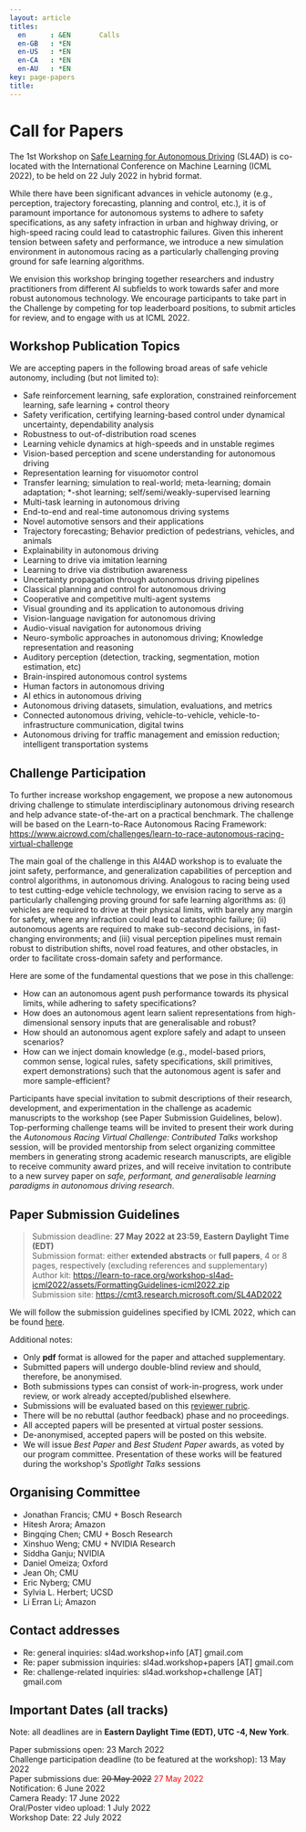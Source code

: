 ```yaml
---
layout: article
titles:
  en      : &EN       Calls
  en-GB   : *EN
  en-US   : *EN
  en-CA   : *EN
  en-AU   : *EN
key: page-papers
title:
---
```


<style>
.article__header h1 {
    display: none;
}
</style>

# Call for Papers

<p>The 1st Workshop on <a href="https://learn-to-race.org/workshop-sl4ad-icml2022/" target="_blank">Safe Learning for Autonomous Driving</a> (SL4AD) is co-located with the International Conference on Machine Learning (ICML 2022), to be held on 22 July 2022 in hybrid format.</p>

While there have been significant advances in vehicle autonomy (e.g., perception, trajectory forecasting, planning and control, etc.), it is of paramount importance for autonomous systems to adhere to safety specifications, as any safety infraction in urban and highway driving, or high-speed racing could lead to catastrophic failures. Given this inherent tension between safety and performance, we introduce a new simulation environment in autonomous racing as a particularly challenging proving ground for safe learning algorithms.<br>

We envision this workshop bringing together researchers and industry practitioners from different AI subfields to work towards safer and more robust autonomous technology. We encourage participants to take part in the Challenge by competing for top leaderboard positions, to submit articles for review, and to engage with us at ICML 2022.

## Workshop Publication Topics

We are accepting papers in the following broad areas of safe vehicle autonomy, including (but not limited to):

- Safe reinforcement learning, safe exploration, constrained reinforcement learning, safe learning + control theory
- Safety verification, certifying learning-based control under dynamical uncertainty, dependability analysis
- Robustness to out-of-distribution road scenes
- Learning vehicle dynamics at high-speeds and in unstable regimes
- Vision-based perception and scene understanding for autonomous driving
- Representation learning for visuomotor control
- Transfer learning; simulation to real-world; meta-learning; domain adaptation; *-shot learning; self/semi/weakly-supervised learning
- Multi-task learning in autonomous driving
- End-to-end and real-time autonomous driving systems
- Novel automotive sensors and their applications
- Trajectory forecasting; Behavior prediction of pedestrians, vehicles, and animals
- Explainability in autonomous driving
- Learning to drive via imitation learning
- Learning to drive via distribution awareness
- Uncertainty propagation through autonomous driving pipelines
- Classical planning and control for autonomous driving
- Cooperative and competitive multi-agent systems
- Visual grounding and its application to autonomous driving
- Vision-language navigation for autonomous driving
- Audio-visual navigation for autonomous driving
- Neuro-symbolic approaches in autonomous driving; Knowledge representation and reasoning
- Auditory perception (detection, tracking, segmentation, motion estimation, etc)
- Brain-inspired autonomous control systems
- Human factors in autonomous driving
- AI ethics in autonomous driving
- Autonomous driving datasets, simulation, evaluations, and metrics
- Connected autonomous driving, vehicle-to-vehicle, vehicle-to-infrastructure communication, digital twins
- Autonomous driving for traffic management and emission reduction; intelligent transportation systems

## Challenge Participation

To further increase workshop engagement, we propose a new autonomous driving challenge to stimulate interdisciplinary autonomous driving research and help advance state-of-the-art on a practical benchmark. The challenge will be based on the Learn-to-Race Autonomous Racing Framework: <a href="https://www.aicrowd.com/challenges/learn-to-race-autonomous-racing-virtual-challenge" target="_blank">https://www.aicrowd.com/challenges/learn-to-race-autonomous-racing-virtual-challenge</a>

The main goal of the challenge in this AI4AD workshop is to evaluate the joint safety, performance, and generalization capabilities of perception and control algorithms, in autonomous driving. Analogous to racing being used to test cutting-edge vehicle technology, we envision racing to serve as a particularly challenging proving ground for safe learning algorithms as: (i) vehicles are required to drive at their physical limits, with barely any margin for safety, where any infraction could lead to catastrophic failure; (ii) autonomous agents are required to make sub-second decisions, in fast-changing environments; and (iii) visual perception pipelines must remain robust to distribution shifts, novel road features, and other obstacles, in order to facilitate cross-domain safety and performance.

Here are some of the fundamental questions that we pose in this challenge:
- How can an autonomous agent push performance towards its physical limits, while adhering to safety specifications?
- How does an autonomous agent learn salient representations from high-dimensional sensory inputs that are generalisable and robust?
- How should an autonomous agent explore safely and adapt to unseen scenarios?
- How can we inject domain knowledge (e.g., model-based priors, common sense, logical rules, safety specifications, skill primitives, expert demonstrations) such that the autonomous agent is safer and more sample-efficient?

Participants have special invitation to submit descriptions of their research, development, and experimentation in the challenge as academic manuscripts to the workshop (see Paper Submission Guidelines, below). Top-performing challenge teams will be invited to present their work during the <i>Autonomous Racing Virtual Challenge: Contributed Talks</i> workshop session, will be provided mentorship from select organizing committee members in generating strong academic research manuscripts, are eligible to receive community award prizes, and will receive invitation to contribute to a new survey paper on <i>safe, performant, and generalisable learning paradigms in autonomous driving research</i>.

## Paper Submission Guidelines

> Submission deadline: <b>27 May 2022 at 23:59, Eastern Daylight Time (EDT)</b><br>
> Submission format: either <b>extended abstracts</b> or <b>full papers</b>, 4 or 8 pages, respectively (excluding references and supplementary)<br>
> Author kit: <a href="https://learn-to-race.org/workshop-sl4ad-icml2022/assets/FormattingGuidelines-icml2022.zip" target="_blank">https://learn-to-race.org/workshop-sl4ad-icml2022/assets/FormattingGuidelines-icml2022.zip</a><br>
> Submission site: <a href="https://cmt3.research.microsoft.com/SL4AD2022" target="_blank">https://cmt3.research.microsoft.com/SL4AD2022</a>

We will follow the submission guidelines specified by ICML 2022, which can be found <a href="https://icml.cc/Conferences/2022/CallForPapers" target="_blank">here</a>.

Additional notes:

- Only <b>pdf</b> format is allowed for the paper and attached supplementary.
- Submitted papers will undergo double-blind review and should, therefore, be anonymised.
- Both submissions types can consist of work-in-progress, work under review, or work already accepted/published elsewhere.
- Submissions will be evaluated based on this <a href="{{ site.baseurl }}/assets/images/reviewer_questions.png" target="_blank">reviewer rubric</a>.
- There will be no rebuttal (author feedback) phase and no proceedings.
- All accepted papers will be presented at virtual poster sessions.
- De-anonymised, accepted papers will be posted on this website.
- We will issue <i>Best Paper</i> and <i>Best Student Paper</i> awards, as voted by our program committee. Presentation of these works will be featured during the workshop's <i>Spotlight Talks</i> sessions

## Organising Committee

- Jonathan Francis; CMU + Bosch Research
- Hitesh Arora; Amazon
- Bingqing Chen; CMU + Bosch Research
- Xinshuo Weng; CMU + NVIDIA Research
- Siddha Ganju; NVIDIA
- Daniel Omeiza; Oxford
- Jean Oh; CMU
- Eric Nyberg; CMU
- Sylvia L. Herbert; UCSD
- Li Erran Li; Amazon

## Contact addresses

- Re: general inquiries: sl4ad.workshop+info [AT] gmail.com
- Re: paper submission inquiries: sl4ad.workshop+papers [AT] gmail.com
- Re: challenge-related inquiries: sl4ad.workshop+challenge [AT] gmail.com

## Important Dates (all tracks)

Note: all deadlines are in <b>Eastern Daylight Time (EDT), UTC -4, New York</b>.

<div>
Paper submissions open: 23 March 2022<br>
Challenge participation deadline (to be featured at the workshop): 13 May 2022<br>
Paper submissions due: <p style="display:inline; text-decoration:line-through;">20 May 2022</p><p style="display:inline; color:red;">&nbsp;27 May 2022</p><br>
Notification: 6 June 2022<br>
Camera Ready: 17 June 2022<br>
Oral/Poster video upload: 1 July 2022<br>
Workshop Date: 22 July 2022
</div>
